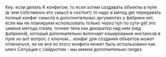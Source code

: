 Key: если делать K конфигом, то если хотим создавать объекты в пуле (в чем
собственно его смысл и состоит) то надо в метод get передавать полный конфиг
смысла в дополнительных аргументах у фабрики нет, если мы ее планируем
использовать только через пул по сути get это замена метода create, точнее
типа как декоратор над ним (над фабрикой), который дополнительно включает кэширование инстансов в пуле
но вот вопрос с ключом... конфиг для создания объектов может отличаться,
но не все из этого конфига может быть использовано как ключ
Ситуация с сайднотом - мы имеем дополнительно ranges
